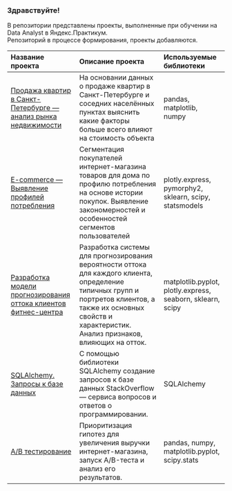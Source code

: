 ### Здравствуйте!  
В репозитории представлены проекты, выполненные при обучении на Data Analyst в Яндекс.Практикум.  
Репозиторий в процессе формирования, проекты добавляются.


|Название проекта | Описание проекта    |  Используемые библиотеки |
|:-----|:-------|:-----------|
| [Продажа квартир в Санкт-Петербурге — анализ рынка недвижимости](https://github.com/nastisea/yandex_projects/tree/main/1Proj_real_estate) | На основании данных о продаже квартир в Санкт-Петербурге и соседних населённых пунктах выяснить какие факторы больше всего влияют на стоимость объекта| pandas, matplotlib, numpy |
| [E-commerce — Выявление профилей потребления](https://github.com/nastisea/yandex_projects/tree/main/E-com) | Сегментация покупателей интернет-магазина товаров для дома по профилю потребления на основе истории покупок. Выявление закономерностей и особенностей сегментов пользователей | plotly.express,  pymorphy2,  sklearn,  scipy, statsmodels|
|[Разработка модели прогнозирования оттока клиентов фитнес-центра](https://github.com/nastisea/yandex_projects/tree/main/gym_ml)| Разработка системы для прогнозирования вероятности оттока для каждого клиента, определение типичных групп и  портретов клиентов, а также их основных свойств и характеристик. Анализ признаков, влияющих на отток.| matplotlib.pyplot, plotly.express, seaborn, sklearn, scipy |
|[SQLAlchemy. Запросы к базе данных](https://github.com/nastisea/yandex_projects/tree/main/SQL_StackOverflow)| С помощью библиотеки SQLAlchemy создание запросов к базе данных StackOverflow — сервиса вопросов и ответов о программировании.| SQLAlchemy |
|[A/B тестирование](https://github.com/nastisea/yandex_projects/tree/main/AB_test)| Приоритизация гипотез для увеличения выручки интернет-магазина, запуск A/B-теста и анализ его результатов.| pandas, numpy, matplotlib.pyplot, scipy.stats |


